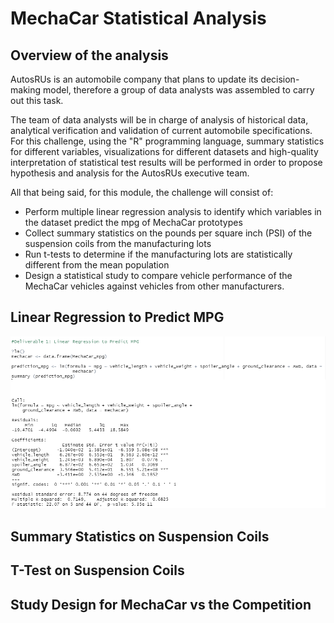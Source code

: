 # MechaCar Statistical Analysis

## Overview of the analysis
AutosRUs is an automobile company that plans to update its decision-making model, therefore a group of data analysts was assembled to carry out this task.

The team of data analysts will be in charge of analysis of historical data, analytical verification and validation of current automobile specifications. For this challenge, using the "R" programming language, summary statistics for different variables, visualizations for different datasets and high-quality interpretation of statistical test results will be performed in order to propose hypothesis and analysis for the AutosRUs executive team.

All that being said, for this module, the challenge will consist of:

- Perform multiple linear regression analysis to identify which variables in the dataset predict the mpg of MechaCar prototypes
- Collect summary statistics on the pounds per square inch (PSI) of the suspension coils from the manufacturing lots
- Run t-tests to determine if the manufacturing lots are statistically different from the mean population
- Design a statistical study to compare vehicle performance of the MechaCar vehicles against vehicles from other manufacturers. 

## Linear Regression to Predict MPG

![](https://github.com/Frankdiazw/MechaCar_Statistical_Analysis/blob/main/Resources/Deliverable_1_code.png)

## Summary Statistics on Suspension Coils

## T-Test on Suspension Coils

## Study Design for MechaCar vs the Competition
